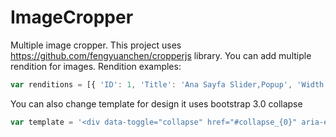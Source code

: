 # ImageCropper
Multiple image cropper. This project uses https://github.com/fengyuanchen/cropperjs library.
You can add multiple rendition for images. Rendition examples:
```javascript
var renditions = [{ 'ID': 1, 'Title': 'Ana Sayfa Slider,Popup', 'Width': 1000, 'Height': 300 }, { 'ID': 2, 'Title': 'Ana Sayfa Slider Küçük Resim Url', 'Width': 99, 'Height': 65 }, { 'ID': 3, 'Title': 'Detay Sayfası Küçük Resimler', 'Width': 142, 'Height': 82 }, { 'ID': 4, 'Title': 'Tüm Haberler', 'Width': 290, 'Height': 165 }, { 'ID': 5, 'Title': 'Detay Sayfası Ana Resim', 'Width': 750, 'Height': 422 }, { 'ID': 6, 'Title': 'Sağ Menü Haberler', 'Width': 112, 'Height': 64 }, { 'ID': 7, 'Title': 'Kişi Listesi', 'Width': 150, 'Height': 100 }, { 'ID': 8, 'Title': 'Küçük Slider', 'Width': 195, 'Height': 268 }];
```
You can also change template for design it uses bootstrap 3.0 collapse
```javascript
var template = '<div data-toggle="collapse" href="#collapse_{0}" aria-expanded="false" aria-controls="_{0}"><h4>{1}</h4></div><div class="collapse" id="collapse_{0}"><img id="croppedImage_{0}"/><br><input type="button" value="Düzenle" id="edit_{0}" onclick="SetForCropping(\'{3}\',{2})" /><br><input type="button" value="Seçimi Kaydet" id="save_{0}"  onclick="SetCropImage(\'{3}\',{2})"  /><br><input type="button" id="reset_{0}"  value="Seçimi İptal Et" onclick="RestoreCropImage(\'{3}\',{2})"  "/></div><hr>';
```
